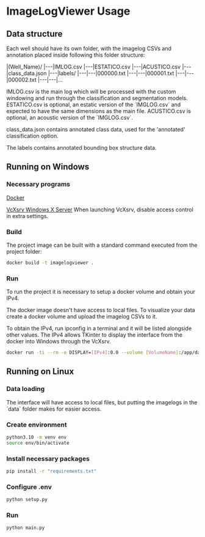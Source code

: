 # ImageLogViewer Usage

## Data structure

Each well should have its own folder, with the imagelog CSVs and annotation placed inside following this folder structure:

|(Well_Name)/
|---|IMLOG.csv
|---|ESTATICO.csv
|---|ACUSTICO.csv
|---|class_data.json
|---|labels/
|---|---|000000.txt
|---|---|000001.txt
|---|---|000002.txt
|---|---|...

IMLOG.csv is the main log which will be processed with the custom windowing and run through the classification and segmentation models.
ESTATICO.csv is optional, an estatic version of the ´IMGLOG.csv´ and expected to have the same dimensions as the main file.
ACUSTICO.csv is optional, an acoustic version of the ´IMGLOG.csv´.

class_data.json contains annotated class data, used for the 'annotated' classification option.

The labels contains annotated bounding box structure data.

## Running on Windows

### Necessary programs

[Docker](https://docs.docker.com/desktop/install/windows-install/)

[VcXsrv Windows X Server](https://sourceforge.net/projects/vcxsrv/)
When launching VcXsrv, disable access control in extra settings.

### Build

The project image can be built with a standard command executed from the project folder:

```bash
docker build -t imagelogviewer .
```

### Run

To run the project it is necessary to setup a docker volume and obtain your IPv4.

The docker image doesn't have access to local files. To visualize your data create a docker volume and upload the imagelog CSVs to it.

To obtain the IPv4, run ipconfig in a terminal and it will be listed alongside other values. The IPv4 allows TKinter to display the interface from the docker into Windows through the VcXsrv.


```bash
docker run -ti --rm -e DISPLAY=[IPv4]:0.0 --volume [VolumeName]:/app/data imagelogviewer
```


## Running on Linux

### Data loading

The interface will have access to local files, but putting the imagelogs in the ´data´ folder makes for easier access.

### Create environment

```bash
python3.10 -m venv env
source env/bin/activate
```

### Install necessary packages

```bash
pip install -r "requirements.txt"
```

### Configure .env

```bash
python setup.py
```

### Run

```bash
python main.py
```
